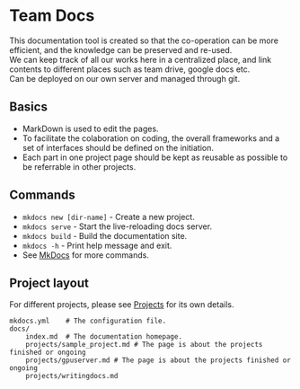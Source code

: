 # Team Docs

This documentation tool is created so that the co-operation can be more efficient, and the knowledge can be preserved and re-used.    
We can keep track of all our works here in a centralized place, and link contents to different places such as team drive, google docs etc.      
Can be deployed on our own server and managed through git. 

## Basics
* MarkDown is used to edit the pages.
* To facilitate the colaboration on coding, the overall frameworks and a set of interfaces should be defined on the initiation.
* Each part in one project page should be kept as reusable as possible to be referrable in other projects.


## Commands

* `mkdocs new [dir-name]` - Create a new project.
* `mkdocs serve` - Start the live-reloading docs server.
* `mkdocs build` - Build the documentation site.
* `mkdocs -h` - Print help message and exit.
* See [MkDocs](https://www.mkdocs.org/getting-started/) for more commands.

## Project layout
For different projects, please see [Projects](./projects/project1.md) for its own details.
 
    mkdocs.yml    # The configuration file.
    docs/
        index.md  # The documentation homepage.
        projects/sample_project.md # The page is about the projects finished or ongoing 
        projects/gpuserver.md # The page is about the projects finished or ongoing 
        projects/writingdocs.md
        
